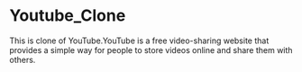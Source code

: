 # Youtube_Clone
This is clone of YouTube.YouTube is a free video-sharing website that provides a simple way for people to store videos online and share them with others.
